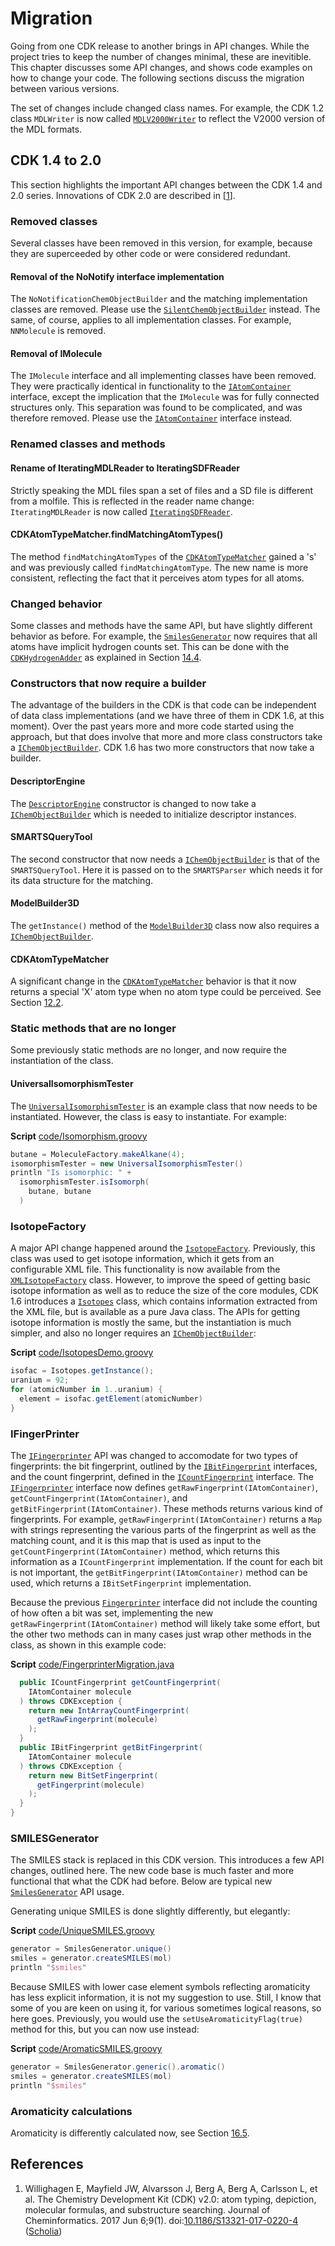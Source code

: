 # Migration

Going from one CDK release to another brings in API changes. While the project
tries to keep the number of changes minimal, these are inevitible. This chapter
discusses some API changes, and shows code examples on how to change your
code. The following sections discuss the migration between various versions.

The set of changes include changed class names. For example, the CDK 1.2
class `MDLWriter` is now called [`MDLV2000Writer`](http://cdk.github.io/cdk/latest/docs/api/org/openscience/cdk/io/MDLV2000Writer.html) to reflect the
V2000 version of the MDL formats.

## CDK 1.4 to 2.0

This section highlights the important API changes between the CDK 1.4 and
2.0 series. Innovations of CDK 2.0 are described in [<a href="#citeref1">1</a>].

### Removed classes

Several classes have been removed in this version, for example, because they
are superceeded by other code or were considered redundant.

#### Removal of the NoNotify interface implementation

The `NoNotificationChemObjectBuilder` and the matching implementation
classes are removed. Please use the [`SilentChemObjectBuilder`](http://cdk.github.io/cdk/latest/docs/api/org/openscience/cdk/silent/SilentChemObjectBuilder.html) instead.
The same, of course, applies to all implementation classes. For example,
`NNMolecule` is removed.

#### Removal of IMolecule

The `IMolecule` interface and all implementing classes have been
removed. They were practically identical in functionality to the
[`IAtomContainer`](http://cdk.github.io/cdk/latest/docs/api/org/openscience/cdk/interfaces/IAtomContainer.html) interface, except the implication that the
`IMolecule` was for fully connected structures only. This separation
was found to be complicated, and was therefore removed. Please use the
[`IAtomContainer`](http://cdk.github.io/cdk/latest/docs/api/org/openscience/cdk/interfaces/IAtomContainer.html) interface instead.

### Renamed classes and methods

#### Rename of IteratingMDLReader to IteratingSDFReader

Strictly speaking the MDL files span a set of files and a SD file is different
from a molfile. This is reflected in the reader name change:
`IteratingMDLReader` is now called [`IteratingSDFReader`](http://cdk.github.io/cdk/latest/docs/api/org/openscience/cdk/io/iterator/IteratingSDFReader.html).

#### CDKAtomTypeMatcher.findMatchingAtomTypes()

The method `findMatchingAtomTypes` of the [`CDKAtomTypeMatcher`](http://cdk.github.io/cdk/latest/docs/api/org/openscience/cdk/atomtype/CDKAtomTypeMatcher.html)
gained a 's' and was previously called `findMatchingAtomType`. The new
name is more consistent, reflecting the fact that it perceives atom types
for all atoms.

### Changed behavior

Some classes and methods have the same API, but have slightly different
behavior as before. For example, the [`SmilesGenerator`](http://cdk.github.io/cdk/latest/docs/api/org/openscience/cdk/smiles/SmilesGenerator.html) now requires
that all atoms have implicit hydrogen counts set. This can be done with
the [`CDKHydrogenAdder`](http://cdk.github.io/cdk/latest/docs/api/org/openscience/cdk/tools/CDKHydrogenAdder.html) as explained in Section [14.4](missing.md#sec:missinghydrogens).

### Constructors that now require a builder

The advantage of the builders in the CDK is that code can be independent of
data class implementations (and we have three of them in CDK 1.6, at this
moment). Over the past years more and more code started using the approach,
but that does involve that more and more class constructors take a
[`IChemObjectBuilder`](http://cdk.github.io/cdk/latest/docs/api/org/openscience/cdk/interfaces/IChemObjectBuilder.html). CDK 1.6 has two more constructors that now take
a builder.

#### DescriptorEngine
The [`DescriptorEngine`](http://cdk.github.io/cdk/latest/docs/api/org/openscience/cdk/qsar/DescriptorEngine.html) constructor is changed to now take a
[`IChemObjectBuilder`](http://cdk.github.io/cdk/latest/docs/api/org/openscience/cdk/interfaces/IChemObjectBuilder.html) which is needed to initialize descriptor instances.

#### SMARTSQueryTool

The second constructor that now needs a [`IChemObjectBuilder`](http://cdk.github.io/cdk/latest/docs/api/org/openscience/cdk/interfaces/IChemObjectBuilder.html) is that of the
`SMARTSQueryTool`. Here it is passed on to the `SMARTSParser` which
needs it for its data structure for the matching.

#### ModelBuilder3D

The `getInstance()` method of the [`ModelBuilder3D`](http://cdk.github.io/cdk/latest/docs/api/org/openscience/cdk/modeling/builder3d/ModelBuilder3D.html) class now also
requires a [`IChemObjectBuilder`](http://cdk.github.io/cdk/latest/docs/api/org/openscience/cdk/interfaces/IChemObjectBuilder.html).

#### CDKAtomTypeMatcher

A significant change in the [`CDKAtomTypeMatcher`](http://cdk.github.io/cdk/latest/docs/api/org/openscience/cdk/atomtype/CDKAtomTypeMatcher.html) behavior is that it now
returns a special 'X' atom type when no atom type could be perceived.
See Section [12.2](atomtype.md#sec:atomtypePerception).

### Static methods that are no longer

Some previously static methods are no longer, and now require the instantiation
of the class.

#### UniversalIsomorphismTester

The [`UniversalIsomorphismTester`](http://cdk.github.io/cdk/latest/docs/api/org/openscience/cdk/isomorphism/UniversalIsomorphismTester.html) is an example class that now needs to be
instantiated. However, the class is easy to instantiate. For example:

**Script** [code/Isomorphism.groovy](code/Isomorphism.code.md)
```groovy
butane = MoleculeFactory.makeAlkane(4);
isomorphismTester = new UniversalIsomorphismTester()
println "Is isomorphic: " +
  isomorphismTester.isIsomorph(
    butane, butane
  )
```

### IsotopeFactory

A major API change happened around the [`IsotopeFactory`](http://cdk.github.io/cdk/latest/docs/api/org/openscience/cdk/config/IsotopeFactory.html). Previously, this
class was used to get isotope information, which it gets from an configurable XML
file. This functionality is now available from the [`XMLIsotopeFactory`](http://cdk.github.io/cdk/latest/docs/api/org/openscience/cdk/config/XMLIsotopeFactory.html) class.
However, to improve the speed of getting basic isotope information as well as to
reduce the size of the core modules, CDK 1.6 introduces a [`Isotopes`](http://cdk.github.io/cdk/latest/docs/api/org/openscience/cdk/config/Isotopes.html) class,
which contains information extracted from the XML file, but is available as a pure
Java class. The APIs for getting isotope information is mostly the same, but the
instantiation is much simpler, and also no longer requires an [`IChemObjectBuilder`](http://cdk.github.io/cdk/latest/docs/api/org/openscience/cdk/interfaces/IChemObjectBuilder.html):

**Script** [code/IsotopesDemo.groovy](code/IsotopesDemo.code.md)
```groovy
isofac = Isotopes.getInstance();
uranium = 92;
for (atomicNumber in 1..uranium) {
  element = isofac.getElement(atomicNumber)
}
```

### IFingerPrinter

The [`IFingerprinter`](http://cdk.github.io/cdk/latest/docs/api/org/openscience/cdk/fingerprint/IFingerprinter.html) API was changed to accomodate for two types of fingerprints:
the bit fingerprint, outlined by the [`IBitFingerprint`](http://cdk.github.io/cdk/latest/docs/api/org/openscience/cdk/fingerprint/IBitFingerprint.html) interfaces, and
the count fingerprint, defined in the [`ICountFingerprint`](http://cdk.github.io/cdk/latest/docs/api/org/openscience/cdk/fingerprint/ICountFingerprint.html) interface. The
[`IFingerprinter`](http://cdk.github.io/cdk/latest/docs/api/org/openscience/cdk/fingerprint/IFingerprinter.html) interface now defines `getRawFingerprint(IAtomContainer)`,
`getCountFingerprint(IAtomContainer)`, and `getBitFingerprint(IAtomContainer)`.
These methods returns various kind of fingerprints. For example,
`getRawFingerprint(IAtomContainer)` returns a `Map` with strings representing
the various parts of the fingerprint as well as the matching count, and it is this
map that is used as input to the `getCountFingerprint(IAtomContainer)` method,
which returns this information as a `ICountFingerprint` implementation. If the
count for each bit is not important, the `getBitFingerprint(IAtomContainer)` method
can be used, which returns a `IBitSetFingerprint` implementation.

Because the previous [`Fingerprinter`](http://cdk.github.io/cdk/latest/docs/api/org/openscience/cdk/fingerprint/Fingerprinter.html) interface did not include the counting of
how often a bit was set, implementing the new `getRawFingerprint(IAtomContainer)` method
will likely take some effort, but the other two methods can in many cases just wrap
other methods in the class, as shown in this example code:

**Script** [code/FingerprinterMigration.java](code/FingerprinterMigration.code.md)
```java
  public ICountFingerprint getCountFingerprint(
    IAtomContainer molecule
  ) throws CDKException {
    return new IntArrayCountFingerprint(
      getRawFingerprint(molecule)
    );
  }
  public IBitFingerprint getBitFingerprint(
    IAtomContainer molecule
  ) throws CDKException {
    return new BitSetFingerprint(
      getFingerprint(molecule)
    );
  }
}
```

### SMILESGenerator

The <a name="tp1">SMILES</a> stack is replaced in this CDK version. This introduces a few API changes,
outlined here. The new code base is much faster and more functional that what the CDK
had before. Below are typical new [`SmilesGenerator`](http://cdk.github.io/cdk/latest/docs/api/org/openscience/cdk/smiles/SmilesGenerator.html) API usage.

Generating unique SMILES is done slightly differently, but elegantly:

**Script** [code/UniqueSMILES.groovy](code/UniqueSMILES.code.md)
```groovy
generator = SmilesGenerator.unique()
smiles = generator.createSMILES(mol)
println "$smiles"
```

Because SMILES with lower case element symbols reflecting aromaticity has less
explicit information, it is not my suggestion to use. Still, I know that some of you
are keen on using it, for various sometimes logical reasons, so here goes. Previously,
you would use the `setUseAromaticityFlag(true)` method for this, but you can now
use instead:

**Script** [code/AromaticSMILES.groovy](code/AromaticSMILES.code.md)
```groovy
generator = SmilesGenerator.generic().aromatic()
smiles = generator.createSMILES(mol)
println "$smiles"
```

### Aromaticity calculations

Aromaticity is differently calculated now, see Section [16.5](properties.md#sec:aromaticity).

## References

1. <a name="citeref1"></a>Willighagen E, Mayfield JW, Alvarsson J, Berg A, Berg A, Carlsson L, et al. The Chemistry Development Kit (CDK) v2.0: atom typing, depiction, molecular formulas, and substructure searching. Journal of Cheminformatics. 2017 Jun 6;9(1).  doi:[10.1186/S13321-017-0220-4](https://doi.org/10.1186/S13321-017-0220-4) ([Scholia](https://tools.wmflabs.org/scholia/doi/10.1186/S13321-017-0220-4))


